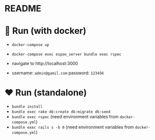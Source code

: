 # README


# 🐳 Run (with docker)

- `docker-compose up`

- `docker-compose exec espoo_server bundle exec rspec`

- navigate to http://localhost:3000

- username: `admin@gamil.com` password: `123456`

# :heart: Run (standalone)

- `bundle install`
- `bundle exec rake db:create db:migrate db:seed`
- `bundle exec rspec` (need environment variables from `docker-compose.yml`)
- `bundle exec rails s -b 0` (need environment variables from `docker-compose.yml`)
